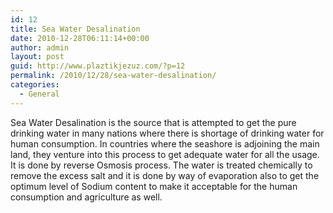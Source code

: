 ```yaml
---
id: 12
title: Sea Water Desalination
date: 2010-12-28T06:11:14+00:00
author: admin
layout: post
guid: http://www.plaztikjezuz.com/?p=12
permalink: /2010/12/28/sea-water-desalination/
categories:
  - General
---
```

Sea Water Desalination is the source that is attempted to get the pure drinking water in many nations where there is shortage of drinking water for human consumption. In countries where the seashore is adjoining the main land, they venture into this process to get adequate water for all the usage. It is done by reverse Osmosis process. The water is treated chemically to remove the excess salt and it is done by way of evaporation also to get the optimum level of Sodium content to make it acceptable for the human consumption and agriculture as well.